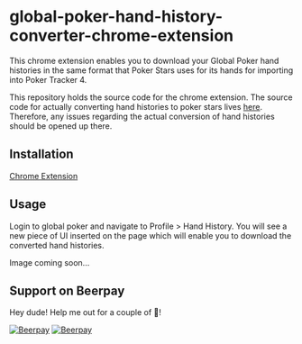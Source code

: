 # global-poker-hand-history-converter-chrome-extension
This chrome extension enables you to download your Global Poker hand histories in the same format that Poker Stars uses for its hands for importing into Poker Tracker 4.

This repository holds the source code for the chrome extension. The source code for actually converting hand histories to poker stars lives [here](https://github.com/mr-feek/global-poker-hand-history-converter). Therefore, any issues regarding the actual conversion of hand histories should be opened up there.

## Installation
[Chrome Extension](https://chrome.google.com/webstore/detail/global-poker-hand-history/mfafilnnjcmjfbpcnkjcddcnjcjopopa?hl=en)

## Usage
Login to global poker and navigate to Profile > Hand History. You will see a new piece of UI inserted on the page which will enable you to download the converted hand histories.

Image coming soon...

## Support on Beerpay
Hey dude! Help me out for a couple of :beers:!

[![Beerpay](https://beerpay.io/mr-feek/global-poker-hand-history-converter-chrome-extension/badge.svg?style=beer-square)](https://beerpay.io/mr-feek/global-poker-hand-history-converter-chrome-extension)  [![Beerpay](https://beerpay.io/mr-feek/global-poker-hand-history-converter-chrome-extension/make-wish.svg?style=flat-square)](https://beerpay.io/mr-feek/global-poker-hand-history-converter-chrome-extension?focus=wish)
